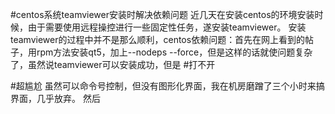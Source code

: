 #centos系统teamviewer安装时解决依赖问题
近几天在安装centos的环境安装时候，由于需要使用远程操控进行一些固定性任务，遂安装teamviewer。
安装teamviewer的过程中并不是那么顺利，centos依赖问题：首先在网上看到的帖子，用rpm方法安装qt5，加上--nodeps --force，但是这样的话就使问题复杂了，虽然说teamviewer可以安装成功，但是 
#打不开

#超尴尬
虽然可以命令号控制，但没有图形化界面，我在机房磨蹭了三个小时来搞界面，几乎放弃。
然后